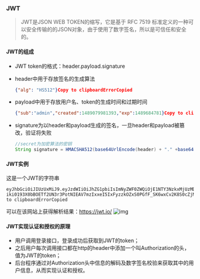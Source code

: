 ### JWT

> JWT是JSON WEB TOKEN的缩写，它是基于 RFC 7519 标准定义的一种可以安全传输的的JSON对象，由于使用了数字签名，所以是可信任和安全的。



#### JWT的组成

- JWT token的格式：header.payload.signature

- header中用于存放签名的生成算法

  ```json
  {"alg": "HS512"}Copy to clipboardErrorCopied
  ```

- payload中用于存放用户名、token的生成时间和过期时间

  ```json
  {"sub":"admin","created":1489079981393,"exp":1489684781}Copy to clipboardErrorCopied
  ```

- signature为以header和payload生成的签名，一旦header和payload被篡改，验证将失败

  ```java
  //secret为加密算法的密钥
  String signature = HMACSHA512(base64UrlEncode(header) + "." +base64UrlEncode(payload),secret)Copy to clipboardErrorCopied
  ```



#### JWT实例

这是一个JWT的字符串

```
eyJhbGciOiJIUzUxMiJ9.eyJzdWIiOiJhZG1pbiIsImNyZWF0ZWQiOjE1NTY3NzkxMjUzMDksImV4cCI6MTU1NzM4MzkyNX0.d-iki0193X0bBOETf2UN3r3PotNIEAV7mzIxxeI5IxFyzzkOZxS0PGfF_SK6wxCv2K8S0cZjMkv6b5bCqc0VBwCopy to clipboardErrorCopied
```

可以在该网站上获得解析结果：https://jwt.io/ ![img](https://macrozheng.github.io/mall-learning/images/arch_screen_13.png)



#### JWT实现认证和授权的原理

- 用户调用登录接口，登录成功后获取到JWT的token；
- 之后用户每次调用接口都在http的header中添加一个叫Authorization的头，值为JWT的token；
- 后台程序通过对Authorization头中信息的解码及数字签名校验来获取其中的用户信息，从而实现认证和授权。
